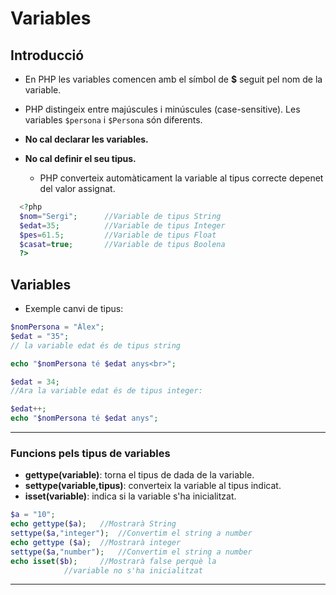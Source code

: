 # Variables

## Introducció

* En PHP les variables comencen amb el símbol de **$** seguit pel nom de la variable.

* PHP distingeix entre majúscules i minúscules (case-sensitive). Les variables `$persona` i `$Persona` són diferents.

* **No cal declarar les variables.**
* **No cal definir el seu tipus.**
	* PHP converteix automàticament la variable al tipus correcte depenet del valor assignat.

```php
  <?php
  $nom="Sergi";      //Variable de tipus String
  $edat=35;          //Variable de tipus Integer
  $pes=61.5;         //Variable de tipus Float
  $casat=true;       //Variable de tipus Boolena
  ?>
```

## Variables
* Exemple canvi de tipus:

```php
$nomPersona = "Àlex";
$edat = "35";
// la variable edat és de tipus string

echo "$nomPersona té $edat anys<br>";

$edat = 34;
//Ara la variable edat és de tipus integer:

$edat++;
echo "$nomPersona té $edat anys";
```

---
### Funcions pels tipus de variables

* **gettype(variable)**: torna el tipus de dada de la variable.
* **settype(variable,tipus)**: converteix la variable al tipus indicat.
* **isset(variable)**: indica si la variable s'ha inicialitzat.
```php
$a = "10";
echo gettype($a); 	//Mostrarà String
settype($a,"integer");  //Convertim el string a number
echo gettype ($a);	//Mostrarà integer
settype($a,"number");	//Convertim el string a number
echo isset($b);		//Mostrarà false perquè la
			//variable no s'ha inicialitzat        
```
---

